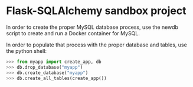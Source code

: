 # Flask-SQLAlchemy sandbox project

In order to create the proper MySQL database process, use the newdb script to create and run
a Docker container for MySQL.

In order to populate that process with the proper database and tables, use the python shell:

```python
>>> from myapp import create_app, db
>>> db.drop_database("myapp")
>>> db.create_database("myapp")
>>> db.create_all_tables(create_app())
```
